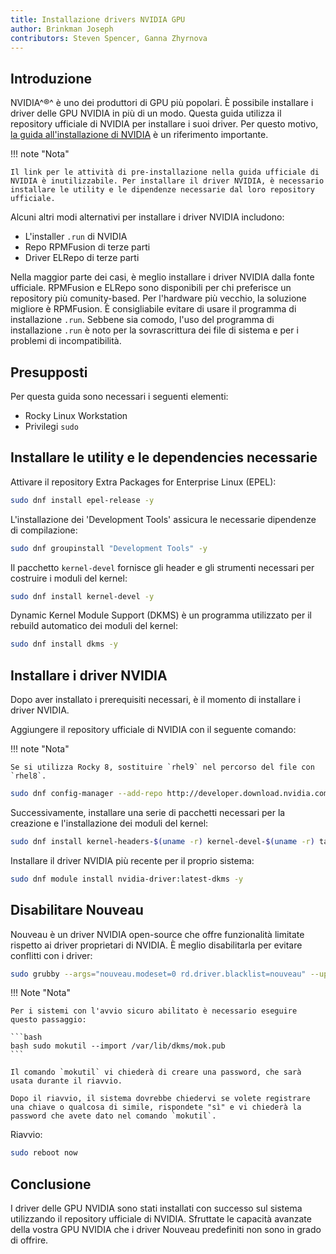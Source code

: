 ```yaml
---
title: Installazione drivers NVIDIA GPU
author: Brinkman Joseph
contributors: Steven Spencer, Ganna Zhyrnova
---
```


## Introduzione

NVIDIA^&reg;^ è uno dei produttori di GPU più popolari. È possibile installare i driver delle GPU NVIDIA in più di un modo.  Questa guida utilizza il repository ufficiale di NVIDIA per installare i suoi driver. Per questo motivo, [la guida all'installazione di NVIDIA](https://docs.nvidia.com/cuda/pdf/CUDA_Installation_Guide_Linux.pdf) è un riferimento importante.

!!! note "Nota"

```
Il link per le attività di pre-installazione nella guida ufficiale di NVIDIA è inutilizzabile. Per installare il driver NVIDIA, è necessario installare le utility e le dipendenze necessarie dal loro repository ufficiale.
```

Alcuni altri modi alternativi per installare i driver NVIDIA includono:

- L'installer `.run` di NVIDIA
- Repo RPMFusion di terze parti
- Driver ELRepo di terze parti

Nella maggior parte dei casi, è meglio installare i driver NVIDIA dalla fonte ufficiale. RPMFusion e ELRepo sono disponibili per chi preferisce un repository più comunity-based. Per l'hardware più vecchio, la soluzione migliore è RPMFusion. È consigliabile evitare di usare il programma di installazione `.run`. Sebbene sia comodo, l'uso del programma di installazione `.run` è noto per la sovrascrittura dei file di sistema e per i problemi di incompatibilità.

## Presupposti

Per questa guida sono necessari i seguenti elementi:

- Rocky Linux Workstation
- Privilegi `sudo`

## Installare le utility e le dependencies necessarie

Attivare il repository Extra Packages for Enterprise Linux (EPEL):

```bash
sudo dnf install epel-release -y
```

L'installazione dei 'Development Tools' assicura le necessarie dipendenze di compilazione:

```bash
sudo dnf groupinstall "Development Tools" -y
```

Il pacchetto `kernel-devel` fornisce gli header e gli strumenti necessari per costruire i moduli del kernel:

```bash
sudo dnf install kernel-devel -y
```

Dynamic Kernel Module Support (DKMS) è un programma utilizzato per il rebuild automatico dei moduli del kernel:

```bash
sudo dnf install dkms -y
```

## Installare i driver NVIDIA

Dopo aver installato i prerequisiti necessari, è il momento di installare i driver NVIDIA.

Aggiungere il repository ufficiale di NVIDIA con il seguente comando:

!!! note "Nota"

```
Se si utilizza Rocky 8, sostituire `rhel9` nel percorso del file con `rhel8`.
```

```bash
sudo dnf config-manager --add-repo http://developer.download.nvidia.com/compute/cuda/repos/rhel9/$(uname -i)/cuda-rhel9.repo
```

Successivamente, installare una serie di pacchetti necessari per la creazione e l'installazione dei moduli del kernel:

```bash
sudo dnf install kernel-headers-$(uname -r) kernel-devel-$(uname -r) tar bzip2 make automake gcc gcc-c++ pciutils elfutils-libelf-devel libglvnd-opengl libglvnd-glx libglvnd-devel acpid pkgconf dkms -y
```

Installare il driver NVIDIA più recente per il proprio sistema:

```bash
sudo dnf module install nvidia-driver:latest-dkms -y
```

## Disabilitare Nouveau

Nouveau è un driver NVIDIA open-source che offre funzionalità limitate rispetto ai driver proprietari di NVIDIA. È meglio disabilitarla per evitare conflitti con i driver:

```bash
sudo grubby --args="nouveau.modeset=0 rd.driver.blacklist=nouveau" --update-kernel=ALL
```

!!! Note "Nota"

````
Per i sistemi con l'avvio sicuro abilitato è necessario eseguire questo passaggio:

```bash
bash sudo mokutil --import /var/lib/dkms/mok.pub
```

Il comando `mokutil` vi chiederà di creare una password, che sarà usata durante il riavvio.

Dopo il riavvio, il sistema dovrebbe chiedervi se volete registrare una chiave o qualcosa di simile, rispondete "sì" e vi chiederà la password che avete dato nel comando `mokutil`.
````

Riavvio:

```bash
sudo reboot now
```

## Conclusione

I driver delle GPU NVIDIA sono stati installati con successo sul sistema utilizzando il repository ufficiale di NVIDIA. Sfruttate le capacità avanzate della vostra GPU NVIDIA che i driver Nouveau predefiniti non sono in grado di offrire.

